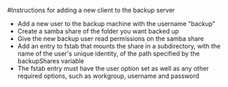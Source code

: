 #Instructions for adding a new client to the backup server
- Add a new user to the backup machine with the username "backup"
- Create a samba share of the folder you want backed up
- Give the new backup user read permissions on the samba share
- Add an entry to fstab that mounts the share in a subdirectory, with the name of the user's unique identity, of the path specified by the backupShares variable
- The fstab entry must have the user option set as well as any other required options, such as workgroup, username and password
